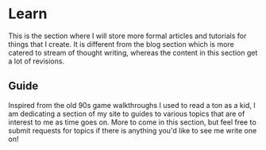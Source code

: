 # Learn

This is the section where I will store more formal articles and tutorials for things that I create. It is different from the blog section which is more catered to stream of thought writing, whereas the content in this section get a lot of revisions.

## Guide

Inspired from the old 90s game walkthroughs I used to read a ton as a kid, I am dedicating a section of my site to guides to various topics that are of interest to me as time goes on. More to come in this section, but feel free to submit requests for topics if there is anything you'd like to see me write one on!

<GuideItem 
    title="VuePress Blog Boilerplate"
    description="An ever-evolving and opinionated dev environment for people who want to use VuePress to power their blogs."
    imgSrc="/assets/vuepress-blog-logo.png"
    imgAlt="VuePress Blog Boilerplate logo"
    href="https://vuepress-blog-boilerplate.bencodezen.io/"
/>
